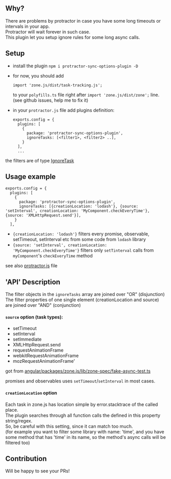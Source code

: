 ## Why?
There are problems by protractor in case you have some long timeouts or intervals in your app.  
Protractor will wait forever in such case.  
This plugin let you setup ignore rules for some long async calls.  

## Setup
* install the plugin `npm i protractor-sync-options-plugin -D`  

* for now, you should add
    ```
    import 'zone.js/dist/task-tracking.js';
    ```
    to your `polyfills.ts` file right after `import 'zone.js/dist/zone';` line.  
    (see github issues, help me to fix it)

* in your `protractor.js` file add plugins definition:
    ```
    exports.config = {
      plugins: [
        {
          package: 'protractor-sync-options-plugin',
          ignoreTasks: [<filter1>, <filter2> ..],
        }
      ],
      ...
    ```

the filters are of type [IgnoreTask](ignoreTaskLink)

## Usage example

```
exports.config = {
  plugins: [
    {
      package: 'protractor-sync-options-plugin',
      ignoreTasks: [{creationLocation: 'lodash'}, {source: 'setInterval', creationLocation: 'MyComponent.checkEveryTime'}, {source: 'XMLHttpRequest.send'}],
    }
  ],
```

* `{creationLocation: 'lodash'}` filters every promise, observable, setTimeout, setInterval etc from some code from `lodash` library  
* `{source: 'setInterval', creationLocation: 'MyComponent.checkEveryTime'}` filters only `setTinterval` calls from  `myComponent`'s `checkEveryTime` method  

see also [protractor.js](protractor.js) file

## 'API' Description
The filter objects in the `ignoreTasks` array are joined over "OR" (disjunction)  
The filter properties of one single element (creationLocation and source) are joined over "AND" (conjunction)  


#### `source` option (task types): 
* setTimeout
* setInterval
* setImmediate
* XMLHttpRequest.send
* requestAnimationFrame
* webkitRequestAnimationFrame
* mozRequestAnimationFrame'

got from [angular/packages/zone.js/lib/zone-spec/fake-async-test.ts](angularAsyncTestLink)

promises and observables uses `setTimeout`/`setInterval` in most cases.

#### `creationLocation` option
Each task in zone.js has location simple by error.stacktrace of the called place.  
The plugin searches through all function calls the defined in this property string/regex.  
So, be careful with this setting, since it can match too much.  
(for example you want to filter some library with name: 'time', and you have some method that has 'time' in its name, so the method's async calls will be filtered too)


## Contribution
Will be happy to see your PRs!  

[ignoreTaskLink]: projects/protractor-sync-options-plugin/src/lib/interfaces.ts:11
[protractor.js]: e2e/protractor.conf.js
[angularAsyncTestLink]: https://github.com/angular/angular/blob/71acf9dd4904f99e6248c07ffcfb264ea4c9b1e3/packages/zone.js/lib/zone-spec/fake-async-test.ts#L496
